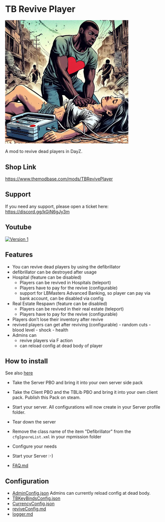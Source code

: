 # TB Revive Player

<img src="./logo.png" alt="Revive Player" width="400"/>

A mod to revive dead players in DayZ.

## Shop Link
https://www.themodbase.com/mods/TBRevivePlayer

## Support

If you need any support, please open a ticket here: https://discord.gg/kGjN6gJy3m

## Youtube

[![Version 1](./logoYT.png)](https://youtu.be/Dh3ECiVC6S4)

## Features

- You can revive dead players by using the defibrillator
- defibrillator can be destroyed after usage
- Hospital (feature can be disabled)
  - Players can be revived in Hospitals (teleport)
  - Players have to pay for the revive (configurable)
  - support for LBMasters Advanced Banking, so player can pay via bank account, can be disabled via config
- Real Estate Respawn (feature can be disabled)
  - Players can be revived in their real estate (teleport)
  - Players have to pay for the revive (configurable)
- Players don’t lose their inventory after revive
- revived players can get after reviving (configurable)
      - random cuts
      - blood level
      - shock
      - health
- Admins can
  - revive players via F action
  - can reload config at dead body of player

## How to install

See also [here](../The%20Mod%20Base/README.md)

- Take the Server PBO and bring it into your own server side pack
- Take the Client PBO and the TBLib PBO and bring it into your own client pack. Publish this Pack on steam.
- Start your server. All configurations will now create in your Server profile folder.
- Tear down the server
- Remove the class name of the item "Defibrillator" from the `cfgIgnoreList.xml` in your mpmission folder
- Configure your needs
- Start your Server :-)

- [FAQ.md](FAQ.md)


## Configuration
- [AdminConfig.json](../GlobalConfigs/Readme.md#adminconfigjson) Admins can currently reload config at dead body.
- [TBKeyBindsConfig.json](../GlobalConfigs/Readme.md#tbkeybindsconfigjson)
- [CurrencyConfig.json](../GlobalConfigs/Readme.md#currencyconfigjson)
- [reviveConfig.md](Configs/reviveConfig.md)
- [logger.md](Configs/logger.md)